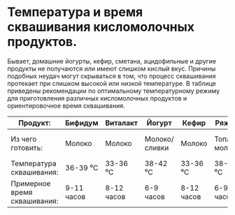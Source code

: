 # Температура и время сквашивания кисломолочных продуктов.

Бывает, домашние йогурты, кефир, сметана, ацидофильные и другие продукты не получаются или имеют слишком кислый вкус. Причины подобных неудач могут скрываться в том, что процесс сквашивания протекает при слишком высокой или низкой температуре. В таблице приведены рекомендации по оптимальному температурному режиму для приготовления различных кисломолочных продуктов и ориентировочное время сквашивания.

| Продукт:                     | Бифидум    | Виталакт   | Йогурт        | Кефир      | Ряженка         | Сметана                  |
|------------------------------|------------|------------|---------------|------------|-----------------|--------------------------|
| Из чего готовить:            | Молоко     | Молоко     | Молоко/сливки | Молоко     | Топленое молоко | Сливки (10-30% жирности) |
| Температура сквашивания:     | 36-39 ⁰C   | 33-36 ⁰C   | 38-42 ⁰C      | 33-36 ⁰C   | 38-42 ⁰C        | 34-36 ⁰C                 |
| Примерное время сквашивания: | 9-11 часов | 8-12 часов | 6-9 часов     | 8-12 часов | 6-9 часов       | 9-12 часов               |
